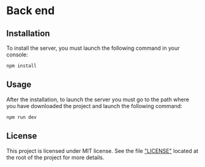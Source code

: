 # Back end

## Installation

To install the server, you must launch the following command in your console:

```
npm install
```

## Usage
After the installation, to launch the server you must go to the path where you have downloaded the project and launch the following command:

```
npm run dev
```

## License

This project is licensed under MIT license. See the file ["LICENSE"](LICENSE) located at the root of the project for more details.
